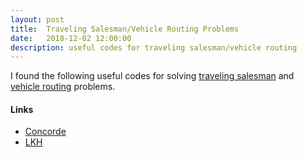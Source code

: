 ```yaml
---
layout: post
title:  Traveling Salesman/Vehicle Routing Problems
date:   2018-12-02 12:00:00
description: useful codes for traveling salesman/vehicle routing 
---
```


I found the following useful codes for solving <a href="https://en.wikipedia.org/wiki/Travelling_salesman_problem" target="_blank">traveling salesman</a> and <a href="https://en.wikipedia.org/wiki/Vehicle_routing_problem" target="_blank">vehicle routing</a> problems. 

#### Links
<ul>
    <li><a href="http://www.math.uwaterloo.ca/tsp/concorde/index.html" target="_blank">Concorde</a></li>
    <li><a href="http://akira.ruc.dk/~keld/research/LKH-3/" target="_blank">LKH</a></li>
</ul>